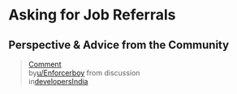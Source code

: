 # Asking for Job Referrals

## Perspective & Advice from the Community

<blockquote class="reddit-embed-bq" data-embed-showtitle="true" data-embed-context="1" data-embed-depth="2" data-embed-height="1974"><a href="https://www.reddit.com/r/developersIndia/comments/vclqru/comment/icffcq0/">Comment</a><br> by<a href="https://www.reddit.com/user/Enforcerboy/">u/Enforcerboy</a> from discussion<a href="https://www.reddit.com/r/developersIndia/comments/vclqru/getting_ghosted_after_asking_for_referrals_is/"></a><br> in<a href="https://www.reddit.com/r/developersIndia/">developersIndia</a></blockquote><script async="" src="https://embed.reddit.com/widgets.js" charset="UTF-8"></script>